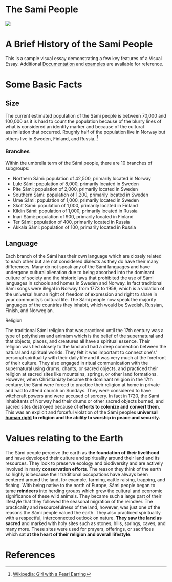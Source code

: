 # The Sami People

<a href="https://juncture-digital.org"><img src="https://juncture-digital.org/images/ve-button.png"></a>

<param ve-config 
       title="The Sami People"
       author="Sarah, Fuka and Evelyne"
       banner="https://upload.wikimedia.org/wikipedia/commons/thumb/3/3b/Nordic_Sami_people_Lavvu_1900-1920.jpg/640px-Nordic_Sami_people_Lavvu_1900-1920.jpg"
       layout="vertical">

<!-- Entities discussed throughout the essay are typically defined before the essay text and
     are thus available in all text.  Entity identifiers (QIDs) can be found in either
     Wikipedia or Wikidata (https://www.wikidata.org)> -->
<param ve-entity eid="Q185372"> <!-- Girl with a Pearl Earring painting -->
<param ve-entity eid="Q41264"> <!-- Johannes Vermeer -->
<param ve-entity eid="Q221092"> <!-- Mauritshuis -->
<param ve-entity eid="Q36600"> <!-- The Hague -->
 


# A Brief History of the Sami People

This is a sample visual essay demonstrating a few key features of a Visual Essay. Additional [Documentation](https://github.com/JSTOR-Labs/juncture/wiki) and [examples](https://jstor-labs.github.io/juncture-examples) are available for reference.
<param ve-image 
       manifest="https://iiif.juncture-digital.org/manifest/6dd738aed85597cac540ad31dd5818e86ef7f2918c7b43a9eb3123d5538e6e4c">
            

# Some Basic Facts

## Size

The current estimated population of the Sámi people is between 70,000 and 100,000 as it is hard to count the population because of the blurry lines of what is considered an identity marker and because of the cultural assimilation that occurred. Roughly half of the population live in Norway but others live in Sweden, Finland, and Russia. [^1]

<param ve-image 
       label="Locations of Sámi People in Finland" 
       description="Finland: The picture shows the traditional residential area of the Sámi people on the Finnish side, as well as the Sámi flag" 
       license="public domain" 
       url="https://upload.wikimedia.org/wikipedia/commons/d/dc/Saamelaisalue_Suomessa_ja_Saamen_lippu.svg">

### Branches

Within the umbrella term of the Sámi people, there are 10 branches of subgroups:

* Northern Sámi: population of 42,500, primarily located in Norway
* Lule Sámi: population of 8,000, primarily located in Sweden
* Pite Sámi: population of 2,000, primarily located in Sweden
* Southern Sámi: population of 1,200, primarily located in Sweden
* Ume Sámi: population of 1,000, primarily located in Sweden
* Skolt Sámi: population of 1,000, primarily located in Finland
* Kildin Sámi: population of 1,000, primarily located in Russia
* Inari Sámi: population of 900, primarily located in Finland
* Ter Sámi: population of 400, primarily located in Russia
* Akkala Sámi: population of 100, primarily located in Russia

<param ve-map center="Q36600" zoom="11">

## Language

Each branch of the Sámi has their own language which are closely related to each other but are not considered dialects as they do have their many differences. Many do not speak any of the Sámi languages and have undergone cultural alienation due to being absorbed into the dominant culture of society and the historic laws that prohibited the use of Sámi languages in schools and homes in Sweden and Norway. In fact traditional Sámi songs were illegal in Norway from 1773 to 1958, which is a violation of the universal human right of freedom of expression and right to share in your community’s cultural life. The Sámi people now speak the majority languages of the countries they inhabit, which would be Swedish, Russian, Finish, and Norwegian.

<param ve-video
	id="https://www.youtube.com/watch?v=wjwQkOzzSAg"
	title="WIKITONGUES: Irena speaking Northern Sami."

## Religion

The traditional Sámi religion that was practiced until the 17th century was a type of polytheism and animism which is the belief of the supernatural and that objects, places, and creatures all have a spiritual essence. Their religion was tied closely to the land and had a deep connection between the natural and spiritual worlds. They felt it was important to connect one's' personal spirituality with their daily life and it was very much at the forefront of their culture. They also engaged in ritual communication with the supernatural using drums, chants, or sacred objects, and practiced their religion at sacred sites like mountains, springs, or other land formations. However, when Christianiaty became the dominant religion in the 17th century, the Sámi were forced to practice their religion at home in private and had to attend church on Sundays. They were considered to have witchcraft powers and were accused of sorcery. In fact in 1720, the Sámi inhabitants of Norway had their drums or other sacred objects burned, and sacred sites destroyed because of __efforts to colonize and convert them.__ This was an explicit and forceful violation of the Sámi peoples __universal [human right](https://www.un.org/en/about-us/universal-declaration-of-human-rights) to religion and the ability to worship in peace and security.__ 


# Values relating to the Earth

The Sámi people perceive the earth as __the foundation of their livelihood__ and have developed their culture and spirituality around their land and its resources. They look to preserve ecology and biodiversity and are actively involved in many __conservation efforts__. The reason they think of the earth so highly is because their traditional occupations have always been centered around the land, for example, farming, cattle raising, trapping, and fishing. With being native to the north of Europe, Sámi people began to tame __reindeers__ into herding groups which grew the cultural and economic significance of these wild animals. They became such a large part of their lifestyle that they followed the seasonal migration of the reindeer. The practicality and resourcefulness of the land, however, was just one of the reasons the Sámi people valued the earth. They also practiced spirituality with a respectful, interconnected outlook on nature. __They saw the land as sacred__ and marked with holy sites such as stones, hills, springs, caves, and many more. These sites were used for prayers, offerings, or sacrifices which sat __at the heart of their religion and overall lifestyle__. 


# References

[^1]: [Wikipedia: Girl with a Pearl Earring](https://en.wikipedia.org/wiki/Girl_with_a_Pearl_Earring)
